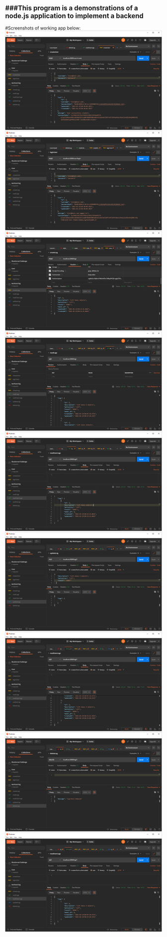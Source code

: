 ###This program is a demonstrations of a node.js application to implement a backend
---

#Screenshots of working app below:
![Alt text](https://github.com/nsnyder1992/workout-log/blob/main/screenshots/createUser.png?raw=true "Create User")
![Alt text](https://github.com/nsnyder1992/workout-log/blob/main/screenshots/loginUser.png?raw=true "Login User")
![Alt text](https://github.com/nsnyder1992/workout-log/blob/main/screenshots/createLog.PNG?raw=true "Create Log")
![Alt text](https://github.com/nsnyder1992/workout-log/blob/main/screenshots/readLogs.png?raw=true "Read Logs")
![Alt text](https://github.com/nsnyder1992/workout-log/blob/main/screenshots/readUserLogs.png?raw=true "Read User Logs")
![Alt text](https://github.com/nsnyder1992/workout-log/blob/main/screenshots/updateLog.png?raw=true "Update User Log")
![Alt text](https://github.com/nsnyder1992/workout-log/blob/main/screenshots/afterUpdateReadUserLogs.png?raw=true "After Update Log Read User Logs")
![Alt text](https://github.com/nsnyder1992/workout-log/blob/main/screenshots/deleteLog.png?raw=true "Delete User Log")
![Alt text](https://github.com/nsnyder1992/workout-log/blob/main/screenshots/afterDeleteReadUserLogs.png?raw=true "After Delete Log Read User Logs")
